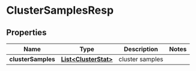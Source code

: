 # ClusterSamplesResp

## Properties
Name | Type | Description | Notes
------------ | ------------- | ------------- | -------------
**clusterSamples** | [**List&lt;ClusterStat&gt;**](ClusterStat.md) | cluster samples | 

